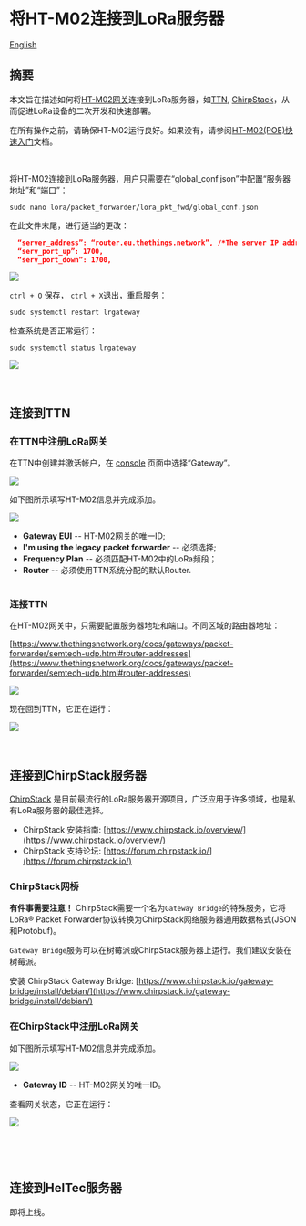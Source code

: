 # 将HT-M02连接到LoRa服务器
[English](https://heltec-automation-docs.readthedocs.io/en/latest/gateway/ht-m02_poe/connect_to_server.html)

## 摘要

本文旨在描述如何将[HT-M02网关](https://heltec.org/project/ht-m02/)连接到LoRa服务器，如[TTN](https://www.thethingsnetwork.org/), [ChirpStack](https://www.chirpstack.io/)，从而促进LoRa设备的二次开发和快速部署。

在所有操作之前，请确保HT-M02运行良好。如果没有，请参阅[HT-M02(POE)快速入门](https://heltec-automation.readthedocs.io/zh_CN/latest/gateway/ht-m02_poe/quick_start_poe.html)文档。

&nbsp;

将HT-M02连接到LoRa服务器，用户只需要在“global_conf.json”中配置“服务器地址”和“端口”：

```shell
sudo nano lora/packet_forwarder/lora_pkt_fwd/global_conf.json
```

在此文件末尾，进行适当的更改：

```json
  “server_address”: “router.eu.thethings.network”, /*The server IP address or domain*/
  “serv_port_up”: 1700,
  “serv_port_down”: 1700,
```

![](img/connect_to_server/01.png)

`ctrl + O` 保存， `ctrl + X`退出，重启服务：

```shell
sudo systemctl restart lrgateway
```

检查系统是否正常运行：

```shell
sudo systemctl status lrgateway
```

![](img/connect_to_server/02.png)

&nbsp;

## 连接到TTN

### 在TTN中注册LoRa网关

在TTN中创建并激活帐户，在 [console](https://console.thethingsnetwork.org/) 页面中选择“Gateway”。

![](img/connect_to_server/03.png)

如下图所示填写HT-M02信息并完成添加。

![](img/connect_to_server/04.png)

- **Gateway EUI** -- HT-M02网关的唯一ID;
- **I'm using the legacy packet forwarder** -- 必须选择;
- **Frequency Plan** -- 必须匹配HT-M02中的LoRa频段；
- **Router** -- 必须使用TTN系统分配的默认Router.

``` Tip:: 这四点是成功连接TTN的关键。

```



### 连接TTN

在HT-M02网关中，只需要配置服务器地址和端口。不同区域的路由器地址：

[https://www.thethingsnetwork.org/docs/gateways/packet-forwarder/semtech-udp.html#router-addresses](https://www.thethingsnetwork.org/docs/gateways/packet-forwarder/semtech-udp.html#router-addresses)

![](img/connect_to_server/05.png)

现在回到TTN，它正在运行：

![](img/connect_to_server/06.png)

&nbsp;

## 连接到ChirpStack服务器

[ChirpStack](https://www.chirpstack.io/) 是目前最流行的LoRa服务器开源项目，广泛应用于许多领域，也是私有LoRa服务器的最佳选择。

- ChirpStack 安装指南: [https://www.chirpstack.io/overview/](https://www.chirpstack.io/overview/)
- ChirpStack 支持论坛: [https://forum.chirpstack.io/](https://forum.chirpstack.io/)

### ChirpStack网桥

**有件事需要注意！** ChirpStack需要一个名为`Gateway Bridge`的特殊服务，它将LoRa® Packet Forwarder协议转换为ChirpStack网络服务器通用数据格式(JSON和Protobuf)。

`Gateway Bridge`服务可以在树莓派或ChirpStack服务器上运行。我们建议安装在树莓派。

安装 ChirpStack Gateway Bridge: [https://www.chirpstack.io/gateway-bridge/install/debian/](https://www.chirpstack.io/gateway-bridge/install/debian/)

### 在ChirpStack中注册LoRa网关

如下图所示填写HT-M02信息并完成添加。

![](img/connect_to_server/07.png)

- **Gateway ID** -- HT-M02网关的唯一ID。

查看网关状态，它正在运行：

![](img/connect_to_server/08.png)

&nbsp;

&nbsp; 

## 连接到HelTec服务器

即将上线。